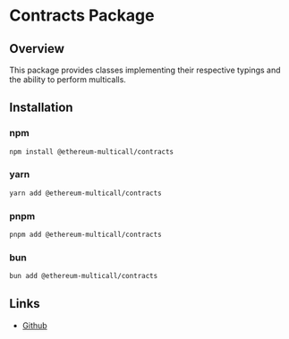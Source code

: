 # Contracts Package

## Overview

This package provides classes implementing their respective typings and the ability to perform multicalls.

## Installation

### npm

```bash
npm install @ethereum-multicall/contracts
```

### yarn

```bash
yarn add @ethereum-multicall/contracts
```

### pnpm

```bash
pnpm add @ethereum-multicall/contracts
```

### bun

```bash
bun add @ethereum-multicall/contracts
```

## Links

- [Github](https://github.com/niZmosis/ethereum-multicall)
